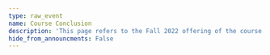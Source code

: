 ```yaml
---
type: raw_event
name: Course Conclusion
description: 'This page refers to the Fall 2022 offering of the course. The latest edition of the course can be found here: https://stanforddatacompressionclass.github.io/'
hide_from_announcments: False
---
```

